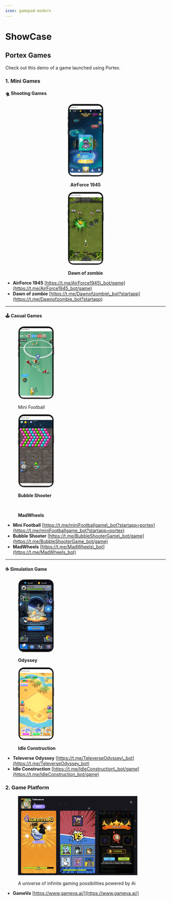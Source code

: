 ```yaml
---
icon: gamepad-modern
---
```


# ShowCase

## Portex Games

Check out this demo of a game launched using Portex.

### 1. Mini Games

#### 🛸 Shooting Games

<div align="center"><figure><img src="../.gitbook/assets/AirForce.png" alt="" width="113"><figcaption><p><strong>AirForce 1945</strong></p></figcaption></figure> <figure><img src="../.gitbook/assets/Dawn of Zombies.png" alt="" width="113"><figcaption><p><strong>Dawn of zombie</strong></p></figcaption></figure></div>

* **AirForce 1945** [https://t.me/AirForce1945\_bot/game](https://t.me/AirForce1945_bot/game)
* **Dawn of zombie** [https://t.me/Dawnofzombie\_bot?startapp](https://t.me/Dawnofzombie_bot?startapp)

***

#### 🕹️ Casual Games

<div><figure><img src="../.gitbook/assets/mini football.png" alt="" width="113"><figcaption><p>Mini Football</p></figcaption></figure> <figure><img src="../.gitbook/assets/BubbleShooter.png" alt="" width="113"><figcaption><p><strong>Bubble Shooter</strong></p></figcaption></figure> <figure><img src="../.gitbook/assets/car.avif" alt="" width="113"><figcaption><p><strong>MadWheels</strong></p></figcaption></figure></div>

* **Mini Football** [https://t.me/miniFootballgame\_bot?startapp=portex](https://t.me/miniFootballgame_bot?startapp=portex)
* **Bubble Shooter** [https://t.me/BubbleShooterGame\_bot/game](https://t.me/BubbleShooterGame_bot/game)
* **MadWheels** [https://t.me/MadWheels\_bot](https://t.me/MadWheels_bot)

***

#### ☕️ Simulation Game

<div><figure><img src="../.gitbook/assets/image.png" alt="" width="113"><figcaption><p><strong>Odyssey</strong></p></figcaption></figure> <figure><img src="../.gitbook/assets/IdleConstruction.png" alt="" width="113"><figcaption><p><strong>Idle Construction</strong></p></figcaption></figure></div>

* **Televerse Odyssey** [https://t.me/TeleverseOdyssey\_bot](https://t.me/TeleverseOdyssey_bot)
* **Idle Construction** [https://t.me/IdleConstruction\_bot/game](https://t.me/IdleConstruction_bot/game)

### 2. Game Platform

<figure><img src="../.gitbook/assets/CleanShot 2025-04-07 at 22.04.32@2x.png" alt="" width="375"><figcaption><p>A universe of infinite gaming possibilities powered by Ai</p></figcaption></figure>

* **GameVa** [https://www.gameva.ai/](https://www.gameva.ai/)
